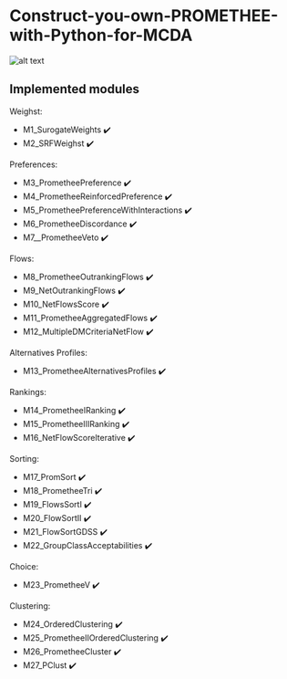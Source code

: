 # Construct-you-own-PROMETHEE-with-Python-for-MCDA
![alt text](https://github.com/WAndraszyk/Construct-your-own-PROMETHEE-with-Python-for-MCDA/blob/main/mapa.jpg "Schemat modułów")

## Implemented modules
Weighst:
- M1_SurogateWeights  :heavy_check_mark:
- M2_SRFWeighst  :heavy_check_mark:

Preferences:
- M3_PrometheePreference  :heavy_check_mark:
- M4_PrometheeReinforcedPreference  :heavy_check_mark:
- M5_PrometheePreferenceWithInteractions  :heavy_check_mark:
- M6_PrometheeDiscordance  :heavy_check_mark:
- M7__PrometheeVeto  :heavy_check_mark:

Flows:
- M8_PrometheeOutrankingFlows  :heavy_check_mark:
- M9_NetOutrankingFlows :heavy_check_mark: 
- M10_NetFlowsScore :heavy_check_mark:
- M11_PrometheeAggregatedFlows :heavy_check_mark:
- M12_MultipleDMCriteriaNetFlow :heavy_check_mark:

Alternatives Profiles:
- M13_PrometheeAlternativesProfiles :heavy_check_mark:

Rankings:
- M14_PrometheeIRanking :heavy_check_mark:
- M15_PrometheeIIIRanking :heavy_check_mark:
- M16_NetFlowScoreIterative :heavy_check_mark:

Sorting:
- M17_PromSort :heavy_check_mark:
- M18_PrometheeTri :heavy_check_mark:
- M19_FlowsSortI :heavy_check_mark:
- M20_FlowSortII :heavy_check_mark:
- M21_FlowSortGDSS :heavy_check_mark:
- M22_GroupClassAcceptabilities :heavy_check_mark:

Choice:
- M23_PrometheeV :heavy_check_mark:

Clustering:
- M24_OrderedClustering :heavy_check_mark:
- M25_PrometheeIIOrderedClustering :heavy_check_mark:
- M26_PrometheeCluster :heavy_check_mark:
- M27_PClust :heavy_check_mark:

